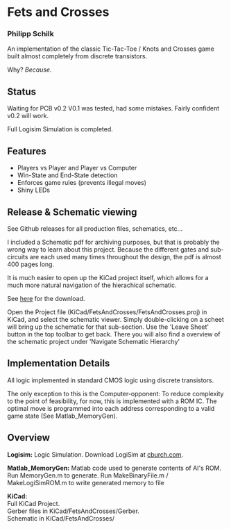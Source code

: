 # Fets and Crosses
### Philipp Schilk

An implementation of the classic Tic-Tac-Toe / Knots and Crosses game
built almost completely from discrete transistors.

Why? *Because.*

## Status
Waiting for PCB v0.2
V0.1 was tested, had some mistakes. Fairly confident v0.2 will work.

Full Logisim Simulation is completed.

## Features
- Players vs Player and Player vs Computer
- Win-State and End-State detection
- Enforces game rules (prevents illegal moves)
- Shiny LEDs

## Release & Schematic viewing
See Github releases for all production files, schematics, etc...

I included a Schematic pdf for archiving purposes, but that is probably the wrong way to learn about
this project. Because the different gates and sub-circuits are each used many times throughout the 
design, the pdf is almost 400 pages long.

It is much  easier to open up the KiCad project itself, which allows for a much more natural navigation
of the hierachical schematic.

See [here](https://kicad-pcb.org/download/) for the download.

Open the Project file (KiCad/FetsAndCrosses/FetsAndCrosses.proj) in KiCad, and select the schematic viewer.
Simply double-clicking on a scheet will bring up the schematic for that sub-section.
Use the 'Leave Sheet' button in the top toolbar to get back. 
There you will also find a overview of the schematic project under 'Navigate Schematic Hierarchy'


## Implementation Details

All logic implemented in standard CMOS logic using discrete transistors.

The only exception to this is the Computer-opponent: To reduce complexity to the point of feasibility,
for now, this is implemented with a ROM IC. The optimal move is programmed into each
address corresponding to a valid game state (See Matlab_MemoryGen).

## Overview

**Logisim:**
	Logic Simulation.
	Download LogiSim at [cburch.com](http://www.cburch.com/logisim/).
	
**Matlab_MemoryGen:**
	Matlab code used to generate contents of AI's ROM. 
	Run MemoryGen.m to generate. Run MakeBinaryFile.m / MakeLogiSimROM.m to write generated memory to file

**KiCad:**  
    Full KiCad Project.  
    Gerber files in KiCad/FetsAndCrosses/Gerber.  
    Schematic in KiCad/FetsAndCrosses/
